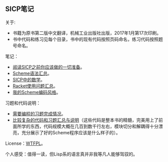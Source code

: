 ## SICP笔记

关于:
- 书籍为原书第二版中文翻译，机械工业出版社出版，2017年1月第17次印刷。
- 书中代码和练习见每个目录，书中的现有代码按照页码命名，练习代码按照题号命名。

笔记：
- [阅读SICP之前你应该做的一切准备](Notes/GetReadyForReading.md)。
- [Scheme语法汇总](Notes/SchemeSyntax.md)。
- [SICP中的数学](Notes/MathmeticsInSICP.md)。
- [Racket使用问题汇总](Notes/UsingRacket.md)。
- [我的Scheme编码风格](Notes/MySchemeCodingStyle.md)。

习题和代码说明：
- [需要编程的习题完成情况](Notes/Exercises.md)。
- [比较复杂的代码和习题汇总与说明](Notes/ComplexExercises.md)（这些代码是整本书的精髓，完美用上了前面所学的东西，代码规模大概在几百到数千行左右，模块切分和解耦得十分漂亮，充分展示了好的Scheme程序应该是什么样子的）。

License：[WTFPL](LICENSE)。

个人感受：值得一读，但Lisp系的语言真并非我等凡人能够驾驭的。
